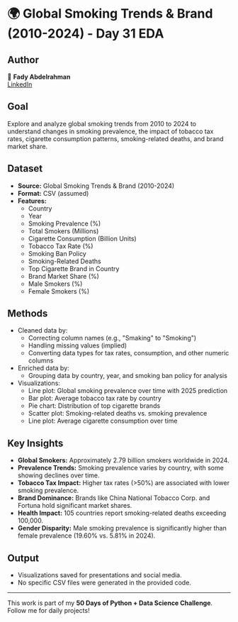 # 🌍 Global Smoking Trends & Brand (2010-2024) - Day 31 EDA

## Author  
👤 **Fady Abdelrahman**  
[LinkedIn](https://www.linkedin.com/in/fady-abdelrahman-a649a12b6/)

## Goal  
Explore and analyze global smoking trends from 2010 to 2024 to understand changes in smoking prevalence, the impact of tobacco tax rates, cigarette consumption patterns, smoking-related deaths, and brand market share.

## Dataset  
- **Source:** Global Smoking Trends & Brand (2010-2024)  
- **Format:** CSV (assumed)  
- **Features:**  
  - Country  
  - Year  
  - Smoking Prevalence (%)  
  - Total Smokers (Millions)  
  - Cigarette Consumption (Billion Units)  
  - Tobacco Tax Rate (%)  
  - Smoking Ban Policy  
  - Smoking-Related Deaths  
  - Top Cigarette Brand in Country  
  - Brand Market Share (%)  
  - Male Smokers (%)  
  - Female Smokers (%)  

## Methods  
- Cleaned data by:  
  - Correcting column names (e.g., "Smaking" to "Smoking")  
  - Handling missing values (implied)  
  - Converting data types for tax rates, consumption, and other numeric columns  
- Enriched data by:  
  - Grouping data by country, year, and smoking ban policy for analysis  
- Visualizations:  
  - Line plot: Global smoking prevalence over time with 2025 prediction  
  - Bar plot: Average tobacco tax rate by country  
  - Pie chart: Distribution of top cigarette brands  
  - Scatter plot: Smoking-related deaths vs. smoking prevalence  
  - Line plot: Average cigarette consumption over time  

## Key Insights  
- **Global Smokers:** Approximately 2.79 billion smokers worldwide in 2024.  
- **Prevalence Trends:** Smoking prevalence varies by country, with some showing declines over time.  
- **Tobacco Tax Impact:** Higher tax rates (>50%) are associated with lower smoking prevalence.  
- **Brand Dominance:** Brands like China National Tobacco Corp. and Fortuna hold significant market shares.  
- **Health Impact:** 105 countries report smoking-related deaths exceeding 100,000.  
- **Gender Disparity:** Male smoking prevalence is significantly higher than female prevalence (19.60% vs. 5.81% in 2024).  

## Output  
- Visualizations saved for presentations and social media.  
- No specific CSV files were generated in the provided code.  
---
This work is part of my **50 Days of Python + Data Science Challenge**. Follow me for daily projects!